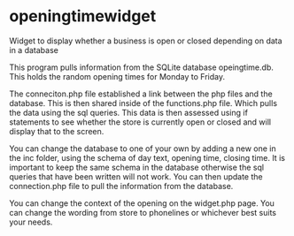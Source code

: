 # openingtimewidget
Widget to display whether a business is open or closed depending on data in a database

This program pulls information from the SQLite database opeingtime.db.
This holds the random opening times for Monday to Friday.

The conneciton.php file established a link between the php files and the database. This is then shared inside of the functions.php file. Which pulls the data using the sql queries.
This data is then assessed using if statements to see whether the store is currently open or closed and will display that to the screen.

You can change the database to one of your own by adding a new one in the inc folder, using the schema of day text, opening time, closing time. It is important to keep the same schema in the database otherwise the sql queries that have been written will not work.
You can then update the connection.php file to pull the information from the database.

You can change the context of the opening on the widget.php page. You can change the wording from store to phonelines or whichever best suits your needs.
